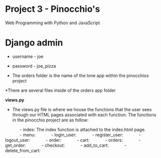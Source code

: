 # Project 3 - Pinocchio's

Web Programming with Python and JavaScript

# Django admin
* username - joe
* password - joe_pizza

* The orders folder is the name of the lone app within the pinocchios project

*There are several files inside of the orders app folder

**views.py**

- The views.py file is where we house the functions that the user sees through our HTML pages associated with each function.  The functions in the pinocchio project are as follow:

&nbsp;&nbsp;&nbsp;&nbsp;&nbsp;&nbsp;&nbsp;&nbsp;&nbsp;&nbsp;&nbsp;&nbsp;- index: The index function is attached to the index.html page.
&nbsp;&nbsp;&nbsp;&nbsp;&nbsp;&nbsp;&nbsp;&nbsp;&nbsp;&nbsp;&nbsp;&nbsp;- menu:
&nbsp;&nbsp;&nbsp;&nbsp;&nbsp;&nbsp;&nbsp;&nbsp;&nbsp;&nbsp;&nbsp;&nbsp;- login_user:
&nbsp;&nbsp;&nbsp;&nbsp;&nbsp;&nbsp;&nbsp;&nbsp;&nbsp;&nbsp;&nbsp;&nbsp;- register_user:
&nbsp;&nbsp;&nbsp;&nbsp;&nbsp;&nbsp;&nbsp;&nbsp;&nbsp;&nbsp;&nbsp;&nbsp;- logout_user:
&nbsp;&nbsp;&nbsp;&nbsp;&nbsp;&nbsp;&nbsp;&nbsp;&nbsp;&nbsp;&nbsp;&nbsp;- order:
&nbsp;&nbsp;&nbsp;&nbsp;&nbsp;&nbsp;&nbsp;&nbsp;&nbsp;&nbsp;&nbsp;&nbsp;- cart:
&nbsp;&nbsp;&nbsp;&nbsp;&nbsp;&nbsp;&nbsp;&nbsp;&nbsp;&nbsp;&nbsp;&nbsp;- orders:
&nbsp;&nbsp;&nbsp;&nbsp;&nbsp;&nbsp;&nbsp;&nbsp;&nbsp;&nbsp;&nbsp;&nbsp;- get_order:
&nbsp;&nbsp;&nbsp;&nbsp;&nbsp;&nbsp;&nbsp;&nbsp;&nbsp;&nbsp;&nbsp;&nbsp;- checkout:
&nbsp;&nbsp;&nbsp;&nbsp;&nbsp;&nbsp;&nbsp;&nbsp;&nbsp;&nbsp;&nbsp;&nbsp;- add_to_cart:
&nbsp;&nbsp;&nbsp;&nbsp;&nbsp;&nbsp;&nbsp;&nbsp;&nbsp;&nbsp;&nbsp;&nbsp;- delete_from_cart: